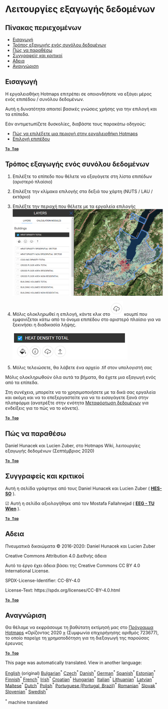 <h1><a class="anchor" id="data-export-functionalities" href="#data-export-functionalities"><i class="fa fa-link"></i></a>Λειτουργίες εξαγωγής δεδομένων</h1><h2><a class="anchor" id="table-of-contents" href="#table-of-contents"><i class="fa fa-link"></i></a> Πίνακας περιεχομένων</h2><ul><li> <a href="#introduction">Εισαγωγή</a></li><li> <a href="#how-to-export-a-dataset">Τρόπος εξαγωγής ενός συνόλου δεδομένων</a></li><li> <a href="#how-to-cite">Πώς να παραθέσω</a></li><li> <a href="#authors-and-reviewers">Συγγραφείς και κριτικοί</a></li><li> <a href="#license">Αδεια</a></li><li> <a href="#acknowledgement">Αναγνώριση</a></li></ul><h2><a class="anchor" id="introduction" href="#introduction"><i class="fa fa-link"></i></a> Εισαγωγή</h2><p> Η εργαλειοθήκη Hotmaps επιτρέπει σε οποιονδήποτε να εξάγει μέρος ενός επιπέδου / συνόλου δεδομένων.</p><p> Αυτή η δυνατότητα απαιτεί βασικές γνώσεις χρήσης για την επιλογή και τα επίπεδα.</p><p> Εάν αντιμετωπίζετε δυσκολίες, διαβάστε τους παρακάτω οδηγούς:</p><ul><li> <a href="Select-a-region-in-the-Hotmaps-toolbox">Πώς να επιλέξετε μια περιοχή στην εργαλειοθήκη Hotmaps</a></li><li> <a href="Layers-section-in-the-Hotmaps-toolbox">Επιλογή επιπέδου</a></li></ul><p> <a href="#table-of-contents"><strong><code>To Top</code></strong></a></p><h2><a class="anchor" id="how-to-export-a-data-set" href="#how-to-export-a-data-set"><i class="fa fa-link"></i></a> Τρόπος εξαγωγής ενός συνόλου δεδομένων</h2><ol><li><p> Επιλέξτε το επίπεδο που θέλετε να εξαγάγετε στη λίστα επιπέδων (αριστερό πλαίσιο)</p></li><li><p> Επιλέξτε την κλίμακα επιλογής στα δεξιά του χάρτη (NUTS / LAU / εκτάριο)</p></li><li><p> Επιλέξτε την περιοχή που θέλετε με τα εργαλεία επιλογής<img alt="εξαγωγή_επιλογή" src="../images/export_selection.png"/></p></li><li><p> Μόλις ολοκληρωθεί η επιλογή, κάντε κλικ στο<img alt="κουμπί εξαγωγής" src="../images/layer-export-btn.png"/> κουμπί που εμφανίζεται κάτω από το όνομα επιπέδου στο αριστερό πλαίσιο για να ξεκινήσει η διαδικασία λήψης.</p><img alt="επιλογές επιπέδου" src="../images/layer-options.png"/></li><li><p> Μόλις τελειώσετε, θα λάβετε ένα αρχείο .tif στον υπολογιστή σας</p></li></ol><p> Μόλις ολοκληρωθούν όλα αυτά τα βήματα, θα έχετε μια εξαγωγή ενός από τα επίπεδα.</p><p> Στη συνέχεια, μπορείτε να το χρησιμοποιήσετε με τα δικά σας εργαλεία και ακόμη και να το επεξεργαστείτε για να το εισαγάγετε ξανά στην πλατφόρμα (ανατρέξτε στην ενότητα <a href="Data_upload">Μεταφόρτωση δεδομένων</a> για ενδείξεις για το πώς να το κάνετε).</p><p> <a href="#table-of-contents"><strong><code>To Top</code></strong></a></p><h2><a class="anchor" id="how-to-cite" href="#how-to-cite"><i class="fa fa-link"></i></a> Πώς να παραθέσω</h2><p> Daniel Hunacek και Lucien Zuber, στο Hotmaps Wiki, λειτουργίες εξαγωγής δεδομένων (Σεπτέμβριος 2020)</p><p> <a href="#table-of-contents"><strong><code>To Top</code></strong></a></p><h2><a class="anchor" id="authors-and-reviewers" href="#authors-and-reviewers"><i class="fa fa-link"></i></a> Συγγραφείς και κριτικοί</h2><p> Αυτή η σελίδα γράφτηκε από τους Daniel Hunacek και Lucien Zuber ( <strong><a href="https://www.hevs.ch">HES-SO</a></strong> ).</p><p> ☑ Αυτή η σελίδα αξιολογήθηκε από τον Mostafa Fallahnejad ( <strong><a href="https://eeg.tuwien.ac.at/">EEG - TU Wien</a></strong> ).</p><p> <a href="#table-of-contents"><strong><code>To Top</code></strong></a></p><h2><a class="anchor" id="license" href="#license"><i class="fa fa-link"></i></a> Αδεια</h2><p> Πνευματικά δικαιώματα © 2016-2020: Daniel Hunacek και Lucien Zuber</p><p> Creative Commons Attribution 4.0 Διεθνής άδεια</p><p> Αυτό το έργο έχει άδεια βάσει της Creative Commons CC BY 4.0 International License.</p><p> SPDX-License-Identifier: CC-BY-4.0</p><p> License-Text: https://spdx.org/licenses/CC-BY-4.0.html</p><p> <a href="#table-of-contents"><strong><code>To Top</code></strong></a></p><h2><a class="anchor" id="acknowledgement" href="#acknowledgement"><i class="fa fa-link"></i></a> Αναγνώριση</h2><p> Θα θέλαμε να εκφράσουμε τη βαθύτατη εκτίμησή μας στο <a href="https://www.hotmaps-project.eu">Πρόγραμμα Hotmaps</a> «Ορίζοντας 2020 <a href="https://www.hotmaps-project.eu">»</a> (Συμφωνία επιχορήγησης αριθμός 723677), το οποίο παρείχε τη χρηματοδότηση για τη διεξαγωγή της παρούσας έρευνας</p><p> <a href="#table-of-contents"><strong><code>To Top</code></strong></a></p>
<!--- THIS IS A SUPER UNIQUE IDENTIFIER -->

This page was automatically translated. View in another language:

[English](../en/Data-export-functionalities) (original) [Bulgarian](../bg/Data-export-functionalities)<sup>\*</sup> [Czech](../cs/Data-export-functionalities)<sup>\*</sup> [Danish](../da/Data-export-functionalities)<sup>\*</sup> [German](../de/Data-export-functionalities)<sup>\*</sup>  [Spanish](../es/Data-export-functionalities)<sup>\*</sup> [Estonian](../et/Data-export-functionalities)<sup>\*</sup> [Finnish](../fi/Data-export-functionalities)<sup>\*</sup> [French](../fr/Data-export-functionalities)<sup>\*</sup> [Irish](../ga/Data-export-functionalities)<sup>\*</sup> [Croatian](../hr/Data-export-functionalities)<sup>\*</sup> [Hungarian](../hu/Data-export-functionalities)<sup>\*</sup> [Italian](../it/Data-export-functionalities)<sup>\*</sup> [Lithuanian](../lt/Data-export-functionalities)<sup>\*</sup> [Latvian](../lv/Data-export-functionalities)<sup>\*</sup> [Maltese](../mt/Data-export-functionalities)<sup>\*</sup> [Dutch](../nl/Data-export-functionalities)<sup>\*</sup> [Polish](../pl/Data-export-functionalities)<sup>\*</sup> [Portuguese (Portugal, Brazil)](../pt/Data-export-functionalities)<sup>\*</sup> [Romanian](../ro/Data-export-functionalities)<sup>\*</sup> [Slovak](../sk/Data-export-functionalities)<sup>\*</sup> [Slovenian](../sl/Data-export-functionalities)<sup>\*</sup> [Swedish](../sv/Data-export-functionalities)<sup>\*</sup> 

<sup>\*</sup> machine translated
